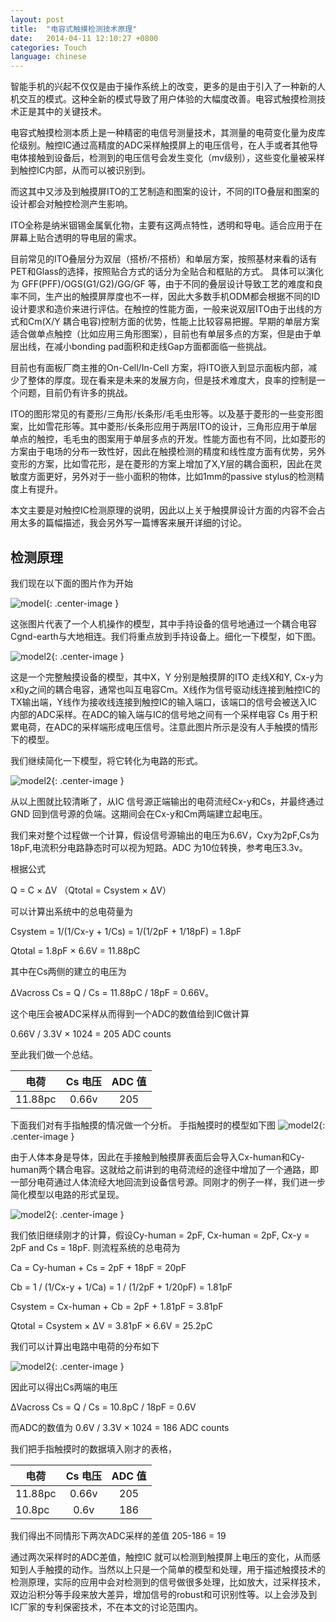 ```yaml
---
layout: post
title:  "电容式触摸检测技术原理"
date:   2014-04-11 12:10:27 +0800
categories: Touch
language: chinese
---
```

智能手机的兴起不仅仅是由于操作系统上的改变，更多的是由于引入了一种新的人机交互的模式。这种全新的模式导致了用户体验的大幅度改善。电容式触摸检测技术正是其中的关键技术。

电容式触摸检测本质上是一种精密的电信号测量技术，其测量的电荷变化量为皮库伦级别。触控IC通过高精度的ADC采样触摸屏上的电压信号，在人手或者其他导电体接触到设备后，检测到的电压信号会发生变化（mv级别），这些变化量被采样到触控IC内部，从而可以被识别到。

而这其中又涉及到触摸屏ITO的工艺制造和图案的设计，不同的ITO叠层和图案的设计都会对触控检测产生影响。

ITO全称是纳米铟锡金属氧化物，主要有这两点特性，透明和导电。适合应用于在屏幕上贴合透明的导电层的需求。

目前常见的ITO叠层分为双层（搭桥/不搭桥）和单层方案，按照基材来看的话有PET和Glass的选择，按照贴合方式的话分为全贴合和框贴的方式。
具体可以演化为 GFF(PFF)/OGS(G1/G2)/GG/GF 等，由于不同的叠层设计导致工艺的难度和良率不同，生产出的触摸屏厚度也不一样，因此大多数手机ODM都会根据不同的ID设计要求和造价来进行评估。在触控的性能方面，一般来说双层ITO由于出线的方式和Cm(X/Y 耦合电容)控制方面的优势，性能上比较容易把握。早期的单层方案适合做单点触控（比如应用三角形图案），目前也有单层多点的方案，但是由于单层出线，在减小bonding pad面积和走线Gap方面都面临一些挑战。

目前也有面板厂商主推的On-Cell/In-Cell 方案，将ITO嵌入到显示面板内部，减少了整体的厚度。现在看来是未来的发展方向，但是技术难度大，良率的控制是一个问题，目前仍有许多的挑战。

ITO的图形常见的有菱形/三角形/长条形/毛毛虫形等。以及基于菱形的一些变形图案，比如雪花形等。其中菱形/长条形应用于两层ITO的设计，三角形应用于单层单点的触控，毛毛虫的图案用于单层多点的开发。性能方面也有不同，比如菱形的方案由于电场的分布一致性好，因此在触摸检测的精度和线性度方面有优势，另外变形的方案，比如雪花形，是在菱形的方案上增加了X,Y层的耦合面积，因此在灵敏度方面更好，另外对于一些小面积的物体，比如1mm的passive stylus的检测精度上有提升。

本文主要是对触控IC检测原理的说明，因此以上关于触摸屏设计方面的内容不会占用太多的篇幅描述，我会另外写一篇博客来展开详细的讨论。

## 检测原理
我们现在以下面的图片作为开始<br>

![model]({{site.baseurl}}/assets/image/touch-princple-01.png){: .center-image }


这张图片代表了一个人机操作的模型，其中手持设备的信号地通过一个耦合电容Cgnd-earth与大地相连。我们将重点放到手持设备上。细化一下模型，如下图。

![model2]({{site.baseurl}}/assets/image/touch-princple-02.png){: .center-image }

这是一个完整触摸设备的模型，其中X，Y 分别是触摸屏的ITO 走线X和Y, Cx-y为x和y之间的耦合电容，通常也叫互电容Cm。X线作为信号驱动线连接到触控IC的TX输出端，Y线作为接收线连接到触控IC的输入端口，该端口的信号会被送入IC内部的ADC采样。在ADC的输入端与IC的信号地之间有一个采样电容 Cs 用于积累电荷，在ADC的采样端形成电压信号。注意此图片所示是没有人手触摸的情形下的模型。

我们继续简化一下模型，将它转化为电路的形式。

![model2]({{site.baseurl}}/assets/image/touch-princple-03.png){: .center-image }


从以上图就比较清晰了，从IC 信号源正端输出的电荷流经Cx-y和Cs，并最终通过GND 回到信号源的负端。这期间会在Cx-y和Cm两端建立起电压。

我们来对整个过程做一个计算，假设信号源输出的电压为6.6V，Cxy为2pF,Cs为18pF,电流积分电路静态时可以视为短路。ADC 为10位转换，参考电压3.3v。

根据公式

Q = C × ΔV （Qtotal = Csystem × ΔV）

可以计算出系统中的总电荷量为 

Csystem = 1/(1/Cx-y + 1/Cs)  = 1/(1/2pF + 1/18pF) = 1.8pF

Qtotal = 1.8pF × 6.6V  = 11.88pC

其中在Cs两侧的建立的电压为 

ΔVacross Cs = Q / Cs = 11.88pC / 18pF = 0.66V。

这个电压会被ADC采样从而得到一个ADC的数值给到IC做计算

0.66V / 3.3V × 1024 = 205 ADC counts

至此我们做一个总结。

电荷|**Cs** 电压|**ADC** 值|
---|:---:|:---:|
11.88pc|0.66v|205|


下面我们对有手指触摸的情况做一个分析。
手指触摸时的模型如下图
![model2]({{site.baseurl}}/assets/image/touch-princple-04.png){: .center-image }

由于人体本身是导体，因此在手接触到触摸屏表面后会导入Cx-human和Cy-human两个耦合电容。这就给之前讲到的电荷流经的途径中增加了一个通路，即一部分电荷通过人体流经大地回流到设备信号源。同刚才的例子一样，我们进一步简化模型以电路的形式呈现。

![model2]({{site.baseurl}}/assets/image/touch-princple-05.png){: .center-image }

我们依旧继续刚才的计算，假设Cy-human = 2pF,  Cx-human = 2pF, Cx-y = 2pF and Cs = 18pF.
则流程系统的总电荷为 

Ca = Cy-human + Cs = 2pF + 18pF = 20pF	

Cb = 1 / (1/Cx-y + 1/Ca) = 1 / (1/2pF + 1/20pF) = 1.81pF

Csystem = Cx-human + Cb = 2pF + 1.81pF = 3.81pF

Qtotal = Csystem × ΔV = 3.81pF × 6.6V = 25.2pC

我们可以计算出电路中电荷的分布如下

![model2]({{site.baseurl}}/assets/image/touch-princple-06.png){: .center-image }

因此可以得出Cs两端的电压 

ΔVacross Cs = Q / Cs = 10.8pC / 18pF = 0.6V

而ADC的数值为 0.6V / 3.3V × 1024 = 186 ADC counts

我们把手指触摸时的数据填入刚才的表格，

电荷|**Cs** 电压|**ADC** 值|
---|:---:|:---:|
11.88pc|0.66v|205|
10.8pc|0.6v|186|

我们得出不同情形下两次ADC采样的差值 205-186 = 19

通过两次采样时的ADC差值，触控IC 就可以检测到触摸屏上电压的变化，从而感知到人手触摸的动作。当然以上只是一个简单的模型和处理，用于描述触摸技术的检测原理，实际的应用中会对检测到的信号做很多处理，比如放大，过采样技术，双边沿积分等手段来放大差异，增加信号的robust和可识别性等。以上会涉及到IC厂家的专利保密技术，不在本文的讨论范围内。